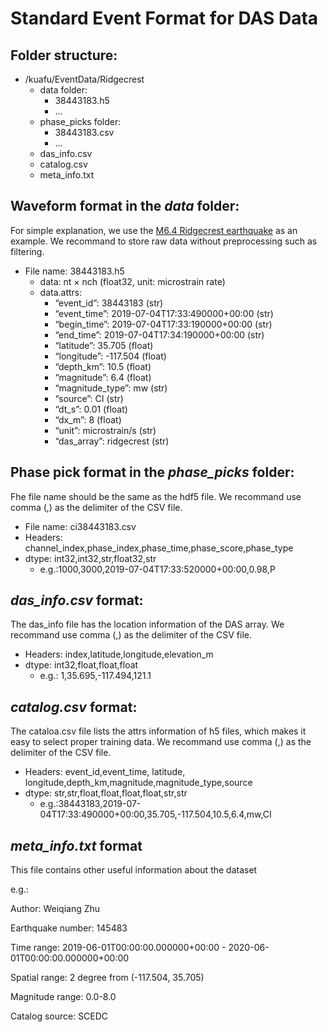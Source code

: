 # Standard Event Format for DAS Data



## Folder structure: 

- /kuafu/EventData/Ridgecrest
	- data folder:
		- 38443183.h5
		- ...
	- phase_picks folder:
		- 38443183.csv
		- ...
	- das_info.csv
	- catalog.csv
	- meta_info.txt

## Waveform format in the *data* folder:

For simple explanation, we use the [M6.4 Ridgecrest earthquake](https://earthquake.usgs.gov/earthquakes/eventpage/ci38443183/executive) as an example. We recommand to store raw data without preprocessing such as filtering.

- File name: 38443183.h5
	- data: nt $\times$ nch (float32, unit: microstrain rate)
	- data.attrs: 
		- “event_id”: 38443183 (str)
		- “event_time”: 2019-07-04T17:33:490000+00:00 (str)
		- “begin_time”: 2019-07-04T17:33:190000+00:00 (str)
		- “end_time”: 2019-07-04T17:34:190000+00:00 (str)
		- “latitude”: 35.705 (float)
		- “longitude”: -117.504 (float)
		- “depth_km”: 10.5 (float)
		- “magnitude”: 6.4 (float)
		- “magnitude_type”: mw (str)
		- “source”: CI (str)
		- “dt_s”: 0.01 (float)
		- “dx_m”: 8 (float)
		- “unit”: microstrain/s (str)
		- “das_array”: ridgecrest (str)

## Phase pick format in the *phase_picks* folder:

Fhe file name should be the same as the hdf5 file. We recommand use comma (,) as the delimiter of the CSV file. 

- File name:  ci38443183.csv
- Headers: channel_index,phase_index,phase_time,phase_score,phase_type
- dtype: int32,int32,str,float32,str
	- e.g.:1000,3000,2019-07-04T17:33:520000+00:00,0.98,P

## *das_info.csv* format:

The das_info file has the location information of the DAS array. We recommand use comma (,) as the delimiter of the CSV file. 

- Headers: index,latitude,longitude,elevation_m
- dtype: int32,float,float,float
	- e.g.: 1,35.695,-117.494,121.1

## *catalog.csv* format:

The cataloa.csv file lists the attrs information of h5 files, which makes it easy to select proper training data. We recommand use comma (,) as the delimiter of the CSV file. 

- Headers: event_id,event_time, latitude, longitude,depth_km,magnitude,magnitude_type,source
- dtype: str,str,float,float,float,float,str,str
	- e.g.:38443183,2019-07-04T17:33:490000+00:00,35.705,-117.504,10.5,6.4,mw,CI

## *meta_info.txt* format

This file contains other useful information about the dataset

e.g.:

Author: Weiqiang Zhu

Earthquake number: 145483

Time range: 2019-06-01T00:00:00.000000+00:00 - 2020-06-01T00:00:00.000000+00:00

Spatial range: 2 degree from (-117.504, 35.705)

Magnitude range: 0.0-8.0

Catalog source: SCEDC

